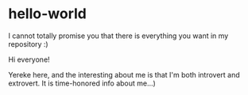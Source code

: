 # hello-world
I cannot totally promise you that there is everything you want in my repository :)

Hi everyone!

Yereke here, and the interesting about me is that I'm both introvert and extrovert.
It is time-honored info about me...)

